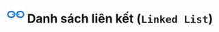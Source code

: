 # <img src="https://raw.githubusercontent.com/Zenfection/Image/master/2020/12/16-23-16-51-icons8-link.png" width="40"> Danh sách liên kết (`Linked List`)

